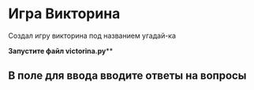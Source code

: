 # Игра Викторина

Создал игру викторина под названием угадай-ка

__Запустите файл victorina.py__**

## В поле для ввода вводите ответы на вопросы
